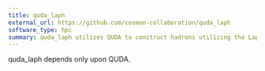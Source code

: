 ```yaml
---
title: quda_laph
external_url: https://github.com/cosmon-collaboration/quda_laph
software_type: hpc
summary: quda_laph utilizes QUDA to construct hadrons utilizing the LapH method.
---
```


quda_laph depends only upon QUDA.

